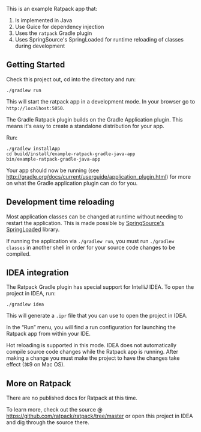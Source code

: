 This is an example Ratpack app that:

1. Is implemented in Java
2. Use Guice for dependency injection
3. Uses the `ratpack` Gradle plugin
4. Uses SpringSource's SpringLoaded for runtime reloading of classes during development

## Getting Started

Check this project out, cd into the directory and run:

    ./gradlew run

This will start the ratpack app in a development mode. In your browser go to `http://localhost:5050`.

The Gradle Ratpack plugin builds on the Gradle Application plugin. This means it's easy to create a standalone
distribution for your app.

Run:

    ./gradlew installApp
    cd build/install/example-ratpack-gradle-java-app
    bin/example-ratpack-gradle-java-app

Your app should now be running (see http://gradle.org/docs/current/userguide/application_plugin.html) for more on what
the Gradle application plugin can do for you.

## Development time reloading

Most application classes can be changed at runtime without needing to restart the application. This is made possible by
[SpringSource's SpringLoaded](https://github.com/SpringSource/spring-loaded) library.

If running the application via `./gradlew run`, you must run `./gradlew classes` in another shell in order for your source
code changes to be compiled.

## IDEA integration

The Ratpack Gradle plugin has special support for IntelliJ IDEA. To open the project in IDEA, run:

    ./gradlew idea

This will generate a `.ipr` file that you can use to open the project in IDEA.

In the “Run” menu, you will find a run configuration for launching the Ratpack app from within your IDE.

Hot reloading is supported in this mode. IDEA does not automatically compile source code changes while the Ratpack app is
running. After making a change you must make the project to have the changes take effect (⌘9 on Mac OS).

## More on Ratpack

There are no published docs for Ratpack at this time.

To learn more, check out the source @ https://github.com/ratpack/ratpack/tree/master or open this project in IDEA and
dig through the source there.